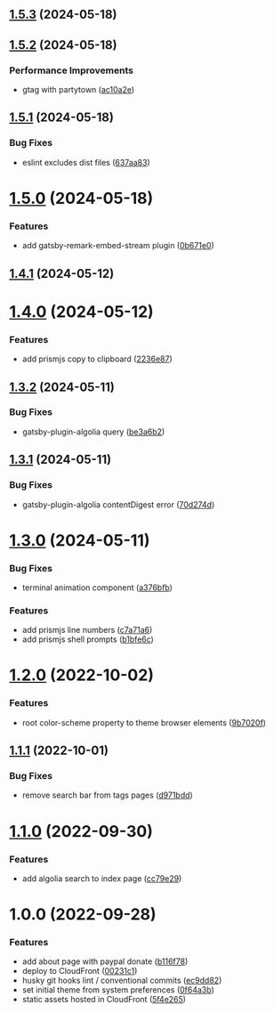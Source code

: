 ## [1.5.3](https://github.com/imrancio/blog/compare/v1.5.2...v1.5.3) (2024-05-18)

## [1.5.2](https://github.com/imrancio/blog/compare/v1.5.1...v1.5.2) (2024-05-18)


### Performance Improvements

* gtag with partytown ([ac10a2e](https://github.com/imrancio/blog/commit/ac10a2e10e02d98c03ef466983d69702c22825cc))

## [1.5.1](https://github.com/imrancio/blog/compare/v1.5.0...v1.5.1) (2024-05-18)


### Bug Fixes

* eslint excludes dist files ([637aa83](https://github.com/imrancio/blog/commit/637aa83ea1351c185091b032b58bb3963e5595e7))

# [1.5.0](https://github.com/imrancio/blog/compare/v1.4.1...v1.5.0) (2024-05-18)


### Features

* add gatsby-remark-embed-stream plugin ([0b671e0](https://github.com/imrancio/blog/commit/0b671e0ad2a71101325dfd3dd552c73462101bc0))

## [1.4.1](https://github.com/imrancio/blog/compare/v1.4.0...v1.4.1) (2024-05-12)

# [1.4.0](https://github.com/imrancio/blog/compare/v1.3.2...v1.4.0) (2024-05-12)


### Features

* add prismjs copy to clipboard ([2236e87](https://github.com/imrancio/blog/commit/2236e87b6ae921aca7fa3a740caf33c42ea5cdee))

## [1.3.2](https://github.com/imrancio/blog/compare/v1.3.1...v1.3.2) (2024-05-11)


### Bug Fixes

* gatsby-plugin-algolia query ([be3a6b2](https://github.com/imrancio/blog/commit/be3a6b251cdeaab45d09fae54f1d091315fb7d83))

## [1.3.1](https://github.com/imrancio/blog/compare/v1.3.0...v1.3.1) (2024-05-11)


### Bug Fixes

* gatsby-plugin-algolia contentDigest error ([70d274d](https://github.com/imrancio/blog/commit/70d274d1d9ac90459a4047a29fecb1cec06fdad6))

# [1.3.0](https://github.com/imrancio/blog/compare/v1.2.0...v1.3.0) (2024-05-11)


### Bug Fixes

* terminal animation component ([a376bfb](https://github.com/imrancio/blog/commit/a376bfb3bae1d954a6c7cf89f0f54878b09a2fa8))


### Features

* add prismjs line numbers ([c7a71a6](https://github.com/imrancio/blog/commit/c7a71a6db73cf5ba1286fba6837e97b66c4024b7))
* add prismjs shell prompts ([b1bfe6c](https://github.com/imrancio/blog/commit/b1bfe6c1427148f05833c3ff7f11507a925a0242))

# [1.2.0](https://github.com/imrancio/blog/compare/v1.1.1...v1.2.0) (2022-10-02)


### Features

* root color-scheme property to theme browser elements ([9b7020f](https://github.com/imrancio/blog/commit/9b7020fa771fc8c0916b9dc691201f23ac4e36e0))

## [1.1.1](https://github.com/imrancio/blog/compare/v1.1.0...v1.1.1) (2022-10-01)


### Bug Fixes

* remove search bar from tags pages ([d971bdd](https://github.com/imrancio/blog/commit/d971bddc87470b73e1900a2b6b4ade20952b9b6a))

# [1.1.0](https://github.com/imrancio/blog/compare/v1.0.0...v1.1.0) (2022-09-30)


### Features

* add algolia search to index page ([cc79e29](https://github.com/imrancio/blog/commit/cc79e29b3a0b76fed730cc4de6a62ece1b039f57))

# 1.0.0 (2022-09-28)


### Features

* add about page with paypal donate ([b116f78](https://github.com/imrancio/blog/commit/b116f78978db789d8c8ac36d81ca0e6cee9f071f))
* deploy to CloudFront ([00231c1](https://github.com/imrancio/blog/commit/00231c166cfc46e30bfa3b32c67d963f066736a5))
* husky git hooks lint / conventional commits ([ec9dd82](https://github.com/imrancio/blog/commit/ec9dd820f77fb6a83b702c2705871b777b9ef1e0))
* set initial theme from system preferences ([0f64a3b](https://github.com/imrancio/blog/commit/0f64a3be0cad802b94c0de288ec579fee90eaa74))
* static assets hosted in CloudFront ([5f4e265](https://github.com/imrancio/blog/commit/5f4e265d42ff88e0aab03af31384c8d9a8110cd5))
